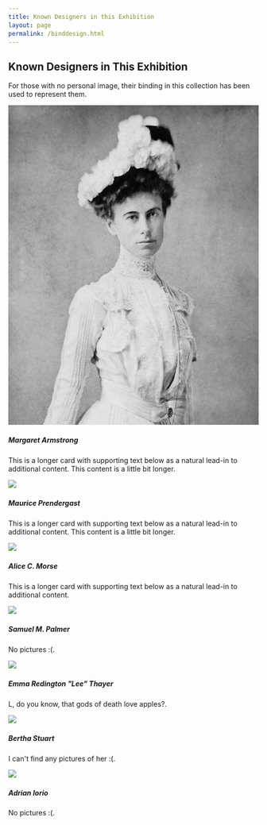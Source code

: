 ```yaml
---
title: Known Designers in this Exhibition
layout: page
permalink: /binddesign.html
---
```


## Known Designers in This Exhibition

For those with no personal image, their binding in this collection has been used to represent them. 

 <div class="row row-cols-1 row-cols-md-2 row-cols-lg-3 g-3">
  <div class="col">
    <div class="card">
      <img src="objects/Margaret_Armstrong.jpg" class="card-img-top">
      <div class="card-body">
        <h5 class="card-title">Margaret Armstrong</h5>
        <p class="card-text">
          This is a longer card with supporting text below as a natural lead-in to
          additional content. This content is a little bit longer.
        </p>
      </div>
    </div>
  </div>
  <div class="col">
    <div class="card">
      <img src="https://upload.wikimedia.org/wikipedia/commons/c/c5/Maurice_Brazil_Prendergast.jpg" class="card-img-top">
      <div class="card-body">
        <h5 class="card-title">Maurice Prendergast</h5>
        <p class="card-text">
          This is a longer card with supporting text below as a natural lead-in to
          additional content. This content is a little bit longer.
        </p>
      </div>
    </div>
  </div>
  <div class="col">
    <div class="card">
      <img src="https://upload.wikimedia.org/wikipedia/commons/a/a8/Alice_Cordelia_Morse_ca_1893.jpg" class="card-img-top">
      <div class="card-body">
        <h5 class="card-title">Alice C. Morse</h5>
        <p class="card-text">This is a longer card with supporting text below as a natural lead-in to
          additional content.</p>
      </div>
    </div>
  </div>
  <div class="col">
    <div class="card">
      <img src="https://raw.githubusercontent.com/bfmalone/lillylibrarybindings/main/objects/road_arkady.jpg" class="card-img-top">
      <div class="card-body">
        <h5 class="card-title">Samuel M. Palmer</h5>
        <p class="card-text">
          No pictures :(.
        </p>
      </div>
    </div>
  </div>
  <div class="col">
    <div class="card">
      <img src="https://images.findagrave.com/photos250/photos/2018/317/40652940_ba1da103-95de-4fee-b7e3-dc28263c1785.jpeg" class="card-img-top">
      <div class="card-body">
        <h5 class="card-title">Emma Redington "Lee" Thayer</h5>
        <p class="card-text">
          L, do you know, that gods of death love apples?.
        </p>
      </div>
    </div>
  </div>
  <div class="col">
    <div class="card">
      <img src= "https://raw.githubusercontent.com/bfmalone/lillylibrarybindings/main/objects/vista_english.jpg" class="card-img-top">
      <div class="card-body">
        <h5 class="card-title">Bertha Stuart</h5>
        <p class="card-text">
          I can't find any pictures of her :(.
        </p>
      </div>
    </div>
  </div>
  <div class="col">
    <div class="card">
      <img src="https://raw.githubusercontent.com/bfmalone/lillylibrarybindings/main/objects/trees_winter.jpg" class="card-img-top">
      <div class="card-body">
        <h5 class="card-title">Adrian Iorio</h5>
        <p class="card-text">
          No pictures :(.
        </p>
      </div>
    </div>
  </div>
</div>

